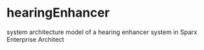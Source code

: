 # hearingEnhancer
system architecture model of a hearing enhancer system in Sparx Enterprise Architect
